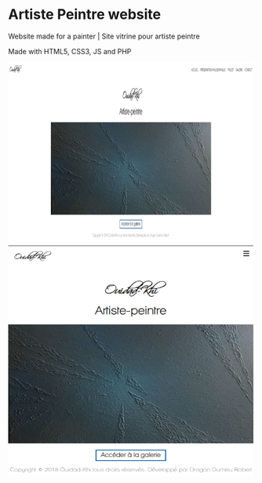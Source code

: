 # Artiste Peintre website

Website made for a painter | Site vitrine pour artiste peintre

Made with HTML5, CSS3, JS and PHP

<img src="ouidad_khi_home_page.png" width="500px" height="370px" />
<img src="ouidad_khi_mobile.png" width="500px" height="470px" />
